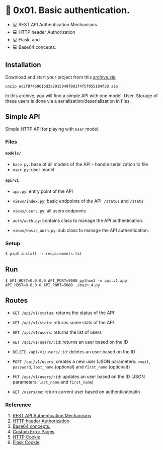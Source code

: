 # 📖 0x01. Basic authentication.

- 💻 REST API Authentication Mechanisms
- 💻 HTTP header Authorization
- 💻 Flask, and
- 💻 Base64 concepts.

## Installation
Download and start your project from this [archive.zip](https://github.com/faustine-van/alx-backend-user-data/blob/master/0x01-Basic_authentication/ec2f874b061bd3a2915949f081f4f5f055104f20.zip)

`unzip ec2f874b061bd3a2915949f081f4f5f055104f20.zip`

In this archive, you will find a simple API with one model:
User. Storage of these users is done via a serialization/deserialization in files.


## Simple API

Simple HTTP API for playing with `User` model.


### Files

#### `models/`

- `base.py`: base of all models of the API - handle serialization to file
- `user.py`: user model

#### `api/v1`

- `app.py`: entry point of the API
- `views/index.py`: basic endpoints of the API: `/status` and `/stats`
- `views/users.py`: all users endpoints


- `auth/auth.py`: contains class to manage the API authentication.
- `views/basic_auth.py`:  sub class to manage the API authentication.

### Setup

```
$ pip3 install -r requirements.txt
```


## Run

```
$ API_HOST=0.0.0.0 API_PORT=5000 python3 -m api.v1.app
API_HOST=0.0.0.0 API_PORT=5000 ./main_4.py
```


## Routes

- `GET /api/v1/status`: returns the status of the API
- `GET /api/v1/stats`: returns some stats of the API
- `GET /api/v1/users`: returns the list of users
- `GET /api/v1/users/:id`: returns an user based on the ID
- `DELETE /api/v1/users/:id`: deletes an user based on the ID
- `POST /api/v1/users`: creates a new user (JSON parameters: `email`, `password`, `last_name` (optional) and `first_name` (optional))
- `PUT /api/v1/users/:id`: updates an user based on the ID (JSON parameters: `last_name` and `first_name`)

- `GET /users/me`: return current user based on authenticaticatin



### Reference 
1. [REST API Authentication Mechanisms](https://www.youtube.com/watch?v=501dpx2IjGY)
2. [HTTP header Authorization](https://developer.mozilla.org/en-US/docs/Web/HTTP/Headers/Authorization)
3. [Base64 concepts.](https://docs.python.org/3/library/base64.html?utm_campaign=ALX+-+2023+-+SE+Cohort+13&utm_medium=email&_hsmi=82680881&_hsenc=p2ANqtz-9IE9hfhkVUI85UMieLP96s3-xDU4NyVRgHzNy1fb5rjQFiIWIF6aNlbEfke9o2kRvkJgaEkmK0i7aTy1a3-B7v3Zvgxny9b0aKWX80iYE2QyBgSQY&utm_content=82680881&utm_source=hs_email#module-base64)
4. [Custom Error Pages](https://flask.palletsprojects.com/en/1.1.x/patterns/errorpages/)
5. [HTTP Cookie](https://developer.mozilla.org/en-US/docs/Web/HTTP/Headers/Cookie)
5. [Flask Cookie](https://flask.palletsprojects.com/en/1.1.x/quickstart/#cookies)
